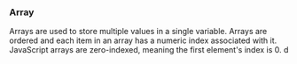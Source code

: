 ### Array

Arrays are used to store multiple values in a single variable.
Arrays are ordered and each item in an array has a numeric index associated with it.
JavaScript arrays are zero-indexed, meaning the first element's index is 0.
d
